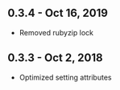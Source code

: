 ## 0.3.4 - Oct 16, 2019

 - Removed rubyzip lock


## 0.3.3 - Oct 2, 2018

 - Optimized setting attributes
